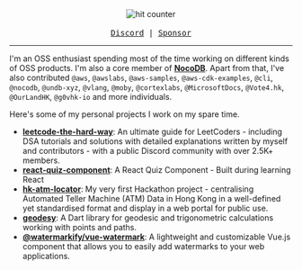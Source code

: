 <div align="center">
  <img src="https://profile-counter.glitch.me/wingkwong/count.svg" alt="hit counter" align="center">
  <br/><br/>
  <samp>
    <a href="https://discordapp.com/users/495466997304262658">Discord</a> |
    <a href="https://github.com/sponsors/wingkwong">Sponsor</a>
  </samp>
</div>

<hr/>

I'm an OSS enthusiast spending most of the time working on different kinds of OSS products. I'm also a core member of **[NocoDB](https://github.com/nocodb/nocodb)**. Apart from that, I've also contributed `@aws`, `@awslabs`, `@aws-samples`, `@aws-cdk-examples`, `@cli`,  `@nocodb`, `@undb-xyz`, `@vlang`, `@moby`, `@cortexlabs`, `@MicrosoftDocs`, `@Vote4.hk`, `@OurLandHK`, `@g0vhk-io` and more individuals. 

Here's some of my personal projects I work on my spare time.

- **[leetcode-the-hard-way](https://github.com/wingkwong/leetcode-the-hard-way)**: An ultimate guide for LeetCoders - including DSA tutorials and solutions with detailed explanations written by myself and contributors - with a public Discord community with over 2.5K+ members.
- **[react-quiz-component](https://github.com/wingkwong/react-quiz-component)**: A React Quiz Component - Built during learning React
- **[hk-atm-locator](https://github.com/wingkwong/hk-atm-locator)**: My very first Hackathon project - centralising Automated Teller Machine (ATM) Data in Hong Kong in a well-defined yet standardised format and display in a web portal for public use.
- **[geodesy](https://github.com/wingkwong/geodesy)**: A Dart library for geodesic and trigonometric calculations working with points and paths. 
- **[@watermarkify/vue-watermark](https://github.com/watermarkify/vue-watermark)**: A lightweight and customizable Vue.js component that allows you to easily add watermarks to your web applications.
